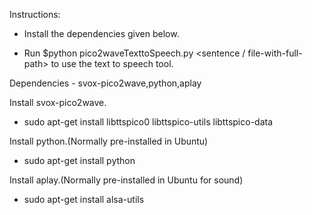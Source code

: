 Instructions:

- Install the dependencies given below.

- Run $python pico2waveTexttoSpeech.py <sentence / file-with-full-path> to use the text to speech tool.


Dependencies - svox-pico2wave,python,aplay

Install svox-pico2wave.
  - sudo apt-get install libttspico0 libttspico-utils libttspico-data

Install python.(Normally pre-installed in Ubuntu)
  - sudo apt-get install python

Install aplay.(Normally pre-installed in Ubuntu for sound)
  - sudo apt-get install alsa-utils

 
